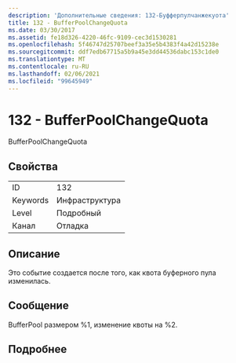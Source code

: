 ```yaml
---
description: 'Дополнительные сведения: 132-Буфферпулчанжекуота'
title: 132 - BufferPoolChangeQuota
ms.date: 03/30/2017
ms.assetid: fe18d326-4220-46fc-9109-cec3d1530281
ms.openlocfilehash: 5f46747d25707beef3a35e5b4383f4a42d15238e
ms.sourcegitcommit: ddf7edb67715a5b9a45e3dd44536dabc153c1de0
ms.translationtype: MT
ms.contentlocale: ru-RU
ms.lasthandoff: 02/06/2021
ms.locfileid: "99645949"
---
```

# <a name="132---bufferpoolchangequota"></a>132 - BufferPoolChangeQuota

BufferPoolChangeQuota  
  
## <a name="properties"></a>Свойства  
  
|||  
|-|-|  
|ID|132|  
|Keywords|Инфраструктура|  
|Level|Подробный|  
|Канал|Отладка|  
  
## <a name="description"></a>Описание  

 Это событие создается после того, как квота буферного пула изменилась.  
  
## <a name="message"></a>Сообщение  

 BufferPool размером %1, изменение квоты на %2.  
  
## <a name="details"></a>Подробнее
